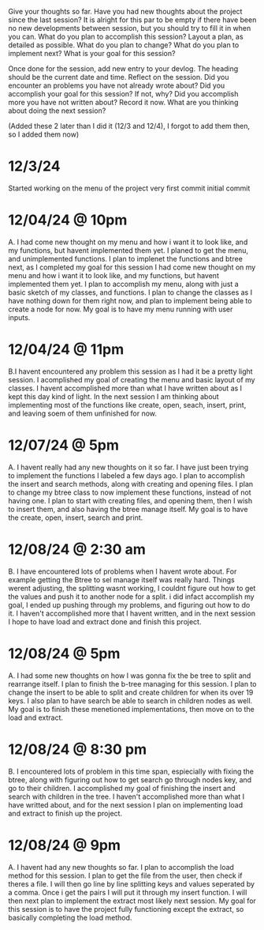 Give your thoughts so far. Have you had new thoughts about the project since the last session? It is alright for this par to be empty if there have been no new developments between
session, but you should try to fill it in when you can.
What do you plan to accomplish this session? Layout a plan, as detailed as possible. What
do you plan to change? What do you plan to implement next? What is your goal for this
session?

Once done for the session, add new entry to your devlog. The heading should be the current
date and time. Reflect on the session. Did you encounter an problems you have not already
wrote about? Did you accomplish your goal for this session? If not, why? Did you accomplish
more you have not written about? Record it now. What are you thinking about doing the next
session?



(Added these 2 later than I did it (12/3 and 12/4), I forgot to add them then, so I added them now)
# 12/3/24
Started working on the menu of the project very first commit initial commit

# 12/04/24 @ 10pm

A. I had come new thought on my menu and how i want it to look like, and my functions, but havent implemented them yet. I planed to get the menu, and unimplemented functions. I plan to implenet the functions and btree next, as I completed my goal for this session
I had come new thought on my menu and how i want it to look like, and my functions, but havent implemented them yet. I plan to accomplish my menu, along with just a basic sketch of my classes, and functions. I plan to change the classes as I have nothing down for them right now, and plan to implement being able to create a node for now. My goal is to have my menu running with user inputs. 

# 12/04/24 @ 11pm

B.I havent encountered any problem this session as I had it be a pretty light session. I acomplished my goal of creating the menu and basic layout of my classes. I havent accomplished more than what I have written about as I kept this day kind of light. In the next session I am thinking about implementing most of the functions like create, open, seach, insert, print, and leaving soem of them unfinished for now. 



# 12/07/24 @ 5pm

A. I havent really had any new thoughts on it so far. I have just been trying to implement the functions I labeled a few days ago. I plan to accomplish the insert and search methods, along with creating and opening files. I plan to change my btree class to now implement these functions, instead of not having one. I plan to start with creating files, and opening them, then I wish to insert them, and also having the btree manage itself. My goal is to have the create, open, insert, search and print. 

# 12/08/24 @ 2:30 am

B. I have encountered lots of problems when I havent wrote about. For example getting the Btree to sel manage itself was really hard. Things werent adjusting, the splitting wasnt working, I couldnt figure out how to get the values and push it to another node for a split. i did infact accomplish my goal, I ended up pushing through my problems, and figuring out how to do it. I haven't accomplished more that I havent written, and in the next session I hope to have load and extract done and finish this project.


# 12/08/24 @ 5pm

A. I had some new thoughts on how I was gonna fix the be tree to split and rearrange itself. I plan to finish the b-tree managing for this session. I plan to change the insert to be able to split and create children for when its over 19 keys. I also plan to have search be able to search in children nodes as well. My goal is to finish these menetioned implementations, then move on to the load and extract. 


# 12/08/24 @ 8:30 pm

B. I encountered lots of problem in this time span, espiecially with fixing the btree, along with figuring out how to get search go through nodes key, and go to their children. I accomplished my goal of finishing the insert and search with children in the tree. I haven't accomplished more than what I have writted about, and for the next session I plan on implementing load and extract to finish up the project. 


# 12/08/24 @ 9pm

A. I havent had any new thoughts so far. I plan to accomplish the load method for this session. I plan to get the file from the user, then check if theres a file. I will then go line by line splitting keys and values seperated by a comma. Once i get the pairs I will put it through my insert function. I will then next plan to implement the extract most likely next session. My goal for this session is to have the project fully functioning except the extract, so basically completing the load method. 



